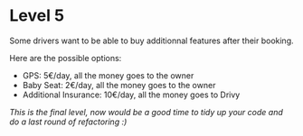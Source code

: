 # Level 5

Some drivers want to be able to buy additionnal features after their booking.

Here are the possible options:
- GPS: 5€/day, all the money goes to the owner
- Baby Seat: 2€/day, all the money goes to the owner
- Additional Insurance: 10€/day, all the money goes to Drivy

_This is the final level, now would be a good time to tidy up your code and do a last round of refactoring :)_

